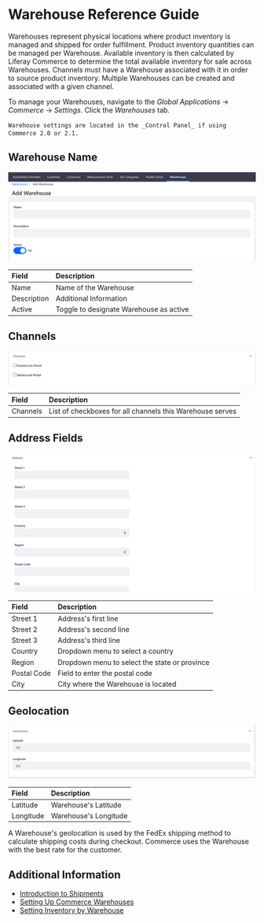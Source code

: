 # Warehouse Reference Guide

Warehouses represent physical locations where product inventory is managed and shipped for order fulfillment. Product inventory quantities can be managed per Warehouse. Available inventory is then calculated by Liferay Commerce to determine the total available inventory for sale across Warehouses. Channels must have a Warehouse associated with it in order to source product inventory. Multiple Warehouses can be created and associated with a given channel.

To manage your Warehouses, navigate to the _Global Applications_ → _Commerce_ → _Settings_. Click the _Warehouses_ tab.

```{note}
Warehouse settings are located in the _Control Panel_ if using Commerce 2.0 or 2.1.
```

## Warehouse Name

![Adding a Warehouse](./warehouse-reference-guide/images/01.png)

| Field | Description |
| :--- | :--- |
| Name | Name of the Warehouse |
| Description | Additional Information |
| Active | Toggle to designate Warehouse as active |

## Channels

![Selecting a Channel](./warehouse-reference-guide/images/02.png)

| Field | Description |
| :--- | :--- |
| Channels | List of checkboxes for all channels this Warehouse serves |

## Address Fields

![Adding the Warehouse's Address](./warehouse-reference-guide/images/03.png)

| Field | Description |
| :--- | :--- |
| Street 1 | Address's first line |
| Street 2 | Address's second line |
| Street 3 | Address's third line |
| Country | Dropdown menu to select a country |
| Region | Dropdown menu to select the state or province |
| Postal Code | Field to enter the postal code |
| City | City where the Warehouse is located |

## Geolocation

![Setting the Warehouse's geolocation](./warehouse-reference-guide/images/04.png)

| Field | Description |
| :--- | :--- |
| Latitude | Warehouse's Latitude |
| Longitude | Warehouse's Longitude |

A Warehouse's geolocation is used by the FedEx shipping method to calculate shipping costs during checkout. Commerce uses the Warehouse with the best rate for the customer.

## Additional Information

* [Introduction to Shipments](../order-management/shipments/introduction-to-shipments.md)
* [Setting Up Commerce Warehouses](./setting-up-commerce-warehouses.md)
* [Setting Inventory by Warehouse](./setting-inventory-by-warehouse.md)
